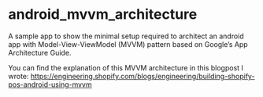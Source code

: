 # android_mvvm_architecture
A sample app to show the minimal setup required to architect an android app with Model-View-ViewModel (MVVM) pattern based on Google’s App Architecture Guide.

You can find the explanation of this MVVM architecture in this blogpost I wrote:
https://engineering.shopify.com/blogs/engineering/building-shopify-pos-android-using-mvvm

